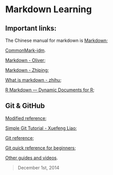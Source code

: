 # Markdown Learning

## Important links:

The Chinese manual for markdown is [Markdown](http://wowubuntu.com/markdown/); 

[CommonMark-jdm](http://commonmark.org/).



[Markdown - Oliver](http://joinwee.com/lesson/10/);

[Markdown - Zhiping](http://www.yangzhiping.com/tech/r-markdown-knitr.html);

[What is markdown - zhihu](http://www.zhihu.com/question/19963642);



[R Markdown — Dynamic Documents for R](http://rmarkdown.rstudio.com/);



## Git & GitHub

[Modified reference](https://github.com/wohugb/git-reference);

[Simple Git Tutorial - Xuefeng Liao](http://www.liaoxuefeng.com/wiki/0013739516305929606dd18361248578c67b8067c8c017b000);

[Git reference](http://gitref.org/basic/);

[Git quick reference for beginners](http://www.dataschool.io/git-quick-reference-for-beginners/);

[Other guides and videos](https://guides.github.com/).

>December 1st, 2014
